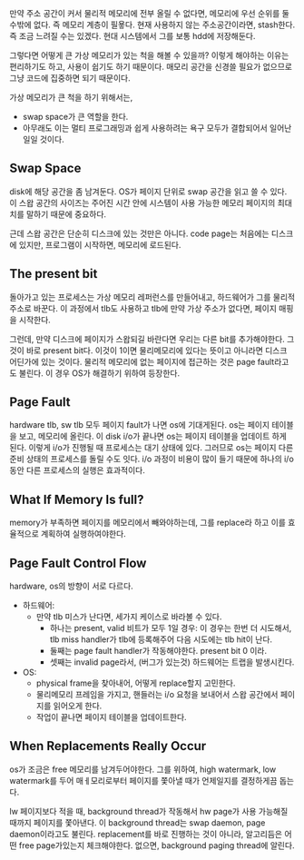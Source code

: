 만약 주소 공간이 커서 물리적 메모리에 전부 올릴 수 없다면, 메모리에 우선 순위를 둘 수밖에 없다. 
즉 메모리 계층이 필욯다. 
현재 사용하지 않는 주소공간이라면, stash한다. 즉 조금 느려질 수는 있겠다. 현대 시스템에서 그를 보통 hdd에 저장해둔다. 

그렇다면 어떻게 큰 가상 메모리가 있는 척을 해볼 수 있을까? 
이렇게 해야하는 이유는 편리하기도 하고, 사용이 쉽기도 하기 때문이다. 매모리 공간을 신경쓸 필요가 없으므로 그냥 코드에 집중하면 되기 때문이다.

가상 메모리가 큰 척을 하기 위해서는, 
- swap space가 큰 역할을 한다. 
- 아무래도 이는 멀티 프로그래밍과 쉽게 사용하려는 욕구 모두가 결합되어서 일어난 일일 것이다.

## Swap Space
disk에 해당 공간을 좀 남겨둔다. OS가 페이지 단위로 swap 공간을 읽고 쓸 수 있다. 
이 스왑 공간의 사이즈는 주어진 시간 안에 시스템이 사용 가능한 메모리 페이지의 최대치를 말하기 때문에 중요하다. 

근데 스왑 공간은 단순히 디스크에 있는 것만은 아니다. code page는 처음에는 디스크에 있지만, 프로그램이 시작하면, 메모리에 로드된다.

## The present bit
돌아가고 있는 프로세스는 가상 메모리 레퍼런스를 만들어내고, 하드웨어가 그를 물리적 주소로 바꾼다. 
이 과정에서 tlb도 사용하고 tlb에 만약 가상 주소가 없다면, 페이지 매핑을 시작한다.

그런데, 만약 디스크에 페이지가 스왑되길 바란다면 우리는 다른 bit를 추가해야한다. 그것이 바로 present bit다. 이것이 1이면 물리메모리에 있다는 뜻이고 아니라면 디스크 어딘가에 있는 것이다. 
물리적 메모리에 없는 페이지에 접근하는 것은 page fault라고도 불린다. 이 경우 OS가 해결하기 위하여 등장한다. 

## Page Fault
hardware tlb, sw tlb 모두 페이지 fault가 나면 os에 기대게된다. os는 페이지 테이블을 보고, 메모리에 올린다. 이 disk i/o가 끝나면 os는 페이지 테이블을 업데이트 하게 된다. 
이렇게 i/o가 진행될 때 프로세스는 대기 상태에 있다. 그러므로 os는 페이지 다른 준비 상태의 프로세스를 돌릴 수도 잇다. i/o 과정이 비용이 많이 들기 때문에 하나의 i/o동안 다른 프로세스의 실행은 효과적이다. 

## What If Memory Is full?
memory가 부족하면 페이지를 메모리에서 빼와야하는데, 그를 replace라 하고 이를 효율적으로 계획하여 실행하여야한다.

## Page Fault Control Flow
hardware, os의 방향이 서로 다르다. 
- 하드웨어: 
  - 만약 tlb 미스가 난다면, 세가지 케이스로 바라볼 수 있다.
    - 하나는 present, valid 비트가 모두 1일 경우: 이 경우는 한번 더 시도해서, tlb miss handler가 tlb에 등록해주어 다음 시도에는 tlb hit이 난다. 
    - 둘째는 page fault handler가 작동해야한다. present bit 0 이라. 
    - 셋째는 invalid page라서, (버그가 있는것) 하드웨어는 트랩을 발생시킨다. 
- OS:
  - physical frame을 찾아내어, 어떻게 replace할지 고민한다. 
  - 물리메모리 프레임을 가지고, 핸들러는 i/o 요청을 보내어서 스왑 공간에서 페이지를 읽어오게 한다. 
  - 작업이 끝나면 페이지 테이블을 업데이트한다.

## When Replacements Really Occur
os가 조금은 free 메모리를 남겨두어야한다.
그를 위하여, high watermark, low watermark를 두어 매ㅔ모리로부터 페이지를 쫓아낼 때가 언제일지를 결정하게끔 돕는다. 

lw 페이지보다 적을 때, background thread가 작동해서 hw page가 사용 가능해질 때까지 페이지를 쫓아낸다. 이 background thread는 swap daemon, page daemon이라고도 불린다. 
replacement를 바로 진행하는 것이 아니라, 알고리듬은 어떤 free page가있는지 체크해야한다. 
없으면, background paging thread에 알린다. 

